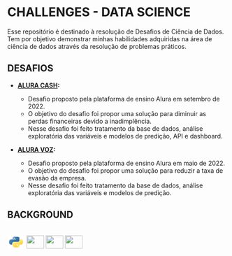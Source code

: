 # CHALLENGES - DATA SCIENCE

Esse repositório é destinado à resolução de Desafios de Ciência de Dados. Tem por objetivo demonstrar minhas habilidades adquiridas na área de ciência de dados através da resolução de problemas práticos.

## DESAFIOS

  - <b>[ALURA CASH](https://github.com/JOSECOTA/CHALLENGES-DATA-SCIENCE/tree/main/CHALLENGE%20-%20ALURA%20CASH):</b>
  
      - Desafio proposto pela plataforma de ensino Alura em setembro de 2022.
      - O objetivo do desafio foi propor uma solução para diminuir as perdas financeiras devido a inadimplência.
      - Nesse desafio foi feito tratamento da base de dados, análise exploratória das variáveis e modelos de predição, API e dashboard.
     
  
  - <b> [ALURA VOZ](https://github.com/JOSECOTA/CHALLENGES-DATA-SCIENCE/tree/main/CHALLENGE%20-%20ALURA%20VOZ): </b>
  
      - Desafio proposto pela plataforma de ensino Alura em maio de 2022.
      - O objetivo do desafio foi propor uma solução para reduzir a taxa de evasão da empresa.
      - Nesse desafio foi feito tratamento da base de dados, análise exploratória das variáveis e modelos de predição.
  
  
  
  
      
  ## BACKGROUND
  
  <div style="display: inline_block"><br>
    <img height="30" width="40" src="https://raw.githubusercontent.com/devicons/devicon/master/icons/python/python-original.svg">
    <img height="30" width="40" src="https://cdn.jsdelivr.net/gh/devicons/devicon/icons/jupyter/jupyter-original.svg">
    <img height="30" width="40" src="https://cdn.jsdelivr.net/gh/devicons/devicon/icons/mysql/mysql-original.svg">
    <img height="30" width="40" src="https://raw.githubusercontent.com/microsoft/PowerBI-Icons/main/SVG/Power-BI.svg">
    
    
  </div>
